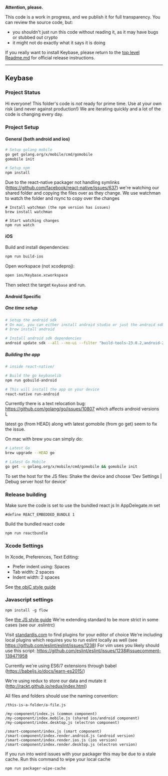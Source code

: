 
**Attention, please.**

This code is a work in progress, and we publish it for full transparency. You can review the source code, but:

 - you shouldn't just run this code without reading it, as it may have bugs or stubbed out crypto
 - it might not do exactly what it says it is doing

If you really want to install Keybase, please return to the [top level Readme.md](https://github.com/keybase/client/blob/master/README.md) for official release instructions.

----------

## Keybase

### Project Status

Hi everyone! This folder's code is *not* ready for prime time. Use at your own risk (and never against production!)
We are iterating quickly and a lot of the code is changing every day.

### Project Setup

#### General (both android and ios)

```sh
# Setup golang mobile
go get golang.org/x/mobile/cmd/gomobile
gomobile init

# Setup npm
npm install
```

Due to the react-native packager not handling symlinks (https://github.com/facebook/react-native/issues/637) we're watching our shared folder and copying the files over as they change. We use watchman to watch the folder and rsync to copy over the changes

```
# Install watchman (the npm version has issues)
brew install watchman

# Start watching changes
npm run watch
```

#### iOS

Build and install dependencies:

```sh
npm run build-ios
```

Open workspace (not xcodeproj):

```sh
open ios/Keybase.xcworkspace
```

Then select the target `Keybase` and run.

#### Android Specific

##### One time setup
```sh
# setup the android sdk
# On mac, you can either install android studio or just the android sdk with brew
# brew install android 

# Install android sdk dependencies
android update sdk --all --no-ui --filter "build-tools-23.0.2,android-23,extra-android-support,extra-android-m2repository"
```

##### Building the app

```sh
# inside react-native/

# Build the go keybaselib
npm run gobuild-android

# This will install the app on your device
react-native run-android
```

Currently there is a text relocation bug: https://github.com/golang/go/issues/10807
which affects android versions L

latest go (from HEAD) along wth latest gomobile (from go get) seem to fix the issue.

On mac with brew you can simply do:
```sh
# Latest Go
brew upgrade --HEAD go

# Latest Go Mobile
go get -u golang.org/x/mobile/cmd/gomobile && gomobile init

```


To set the host for the JS files: Shake the device and choose 'Dev Settings | Debug server host for device'

### Release building

Make sure the code is set to use the bundled react js
In AppDelegate.m set


```
#define REACT_EMBEDDED_BUNDLE 1
```

Build the bundled react code
```
npm run reactbundle
```

### Xcode Settings

In Xcode, Preferences, Text Editing:

* Prefer indent using: Spaces
* Tab width: 2 spaces
* Indent width: 2 spaces

See [the objC style guide](../osx/STYLEGUIDE.md)

### Javascript settings

```
npm install -g flow
```

See [the JS style guide](standardjs.com)
We're extending standard to be more strict in some cases (see our .eslintrc)

Visit [standardjs.com](http://standardjs.com/#text-editor-plugins) to find plugins for your editor of choice
We're including local plugins which requires you to run eslint locally as well (see https://github.com/eslint/eslint/issues/1238)
For vim uses you likely should use this script: https://github.com/eslint/eslint/issues/1238#issuecomment-139471958

Currently we're using ES6/7 extensions through babel (https://babeljs.io/docs/learn-es2015/)

We're using redux to store our data and mutate it (http://rackt.github.io/redux/index.html)

All files and folders should use the naming convention:

```
/this-is-a-folder/a-file.js

/my-component/index.js (common component)
/my-component/index.mobile.js (shared ios/android component)
/my-component/index.desktop.js (electron component)

/smart-component/index.js (smart component)
/smart-component/index.render.android.js (android version)
/smart-component/index.render.ios.js (ios version)
/smart-component/index.render.desktop.js (electron version)
```

If you run into weird issues with your packager this may be due to a stale cache. Run this command to wipe your local cache
```
npm run packager-wipe-cache
```

